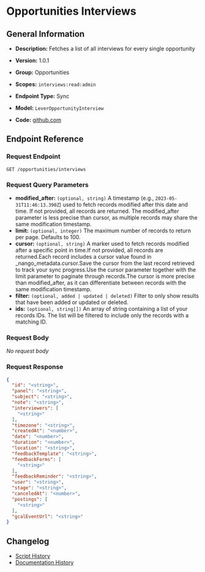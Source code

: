 <!-- BEGIN GENERATED CONTENT -->
# Opportunities Interviews

## General Information

- **Description:** Fetches a list of all interviews for every single opportunity

- **Version:** 1.0.1
- **Group:** Opportunities
- **Scopes:** `interviews:read:admin`
- **Endpoint Type:** Sync
- **Model:** `LeverOpportunityInterview`
- **Code:** [github.com](https://github.com/NangoHQ/integration-templates/tree/main/integrations/lever/syncs/opportunities-interviews.ts)


## Endpoint Reference

### Request Endpoint

`GET /opportunities/interviews`

### Request Query Parameters

- **modified_after:** `(optional, string)` A timestamp (e.g., `2023-05-31T11:46:13.390Z`) used to fetch records modified after this date and time. If not provided, all records are returned. The modified_after parameter is less precise than cursor, as multiple records may share the same modification timestamp.
- **limit:** `(optional, integer)` The maximum number of records to return per page. Defaults to 100.
- **cursor:** `(optional, string)` A marker used to fetch records modified after a specific point in time.If not provided, all records are returned.Each record includes a cursor value found in _nango_metadata.cursor.Save the cursor from the last record retrieved to track your sync progress.Use the cursor parameter together with the limit parameter to paginate through records.The cursor is more precise than modified_after, as it can differentiate between records with the same modification timestamp.
- **filter:** `(optional, added | updated | deleted)` Filter to only show results that have been added or updated or deleted.
- **ids:** `(optional, string[])` An array of string containing a list of your records IDs. The list will be filtered to include only the records with a matching ID.

### Request Body

_No request body_

### Request Response

```json
{
  "id": "<string>",
  "panel": "<string>",
  "subject": "<string>",
  "note": "<string>",
  "interviewers": [
    "<string>"
  ],
  "timezone": "<string>",
  "createdAt": "<number>",
  "date": "<number>",
  "duration": "<number>",
  "location": "<string>",
  "feedbackTemplate": "<string>",
  "feedbackForms": [
    "<string>"
  ],
  "feedbackReminder": "<string>",
  "user": "<string>",
  "stage": "<string>",
  "canceledAt": "<number>",
  "postings": [
    "<string>"
  ],
  "gcalEventUrl": "<string>"
}
```

## Changelog

- [Script History](https://github.com/NangoHQ/integration-templates/commits/main/integrations/lever/syncs/opportunities-interviews.ts)
- [Documentation History](https://github.com/NangoHQ/integration-templates/commits/main/integrations/lever/syncs/opportunities-interviews.md)

<!-- END  GENERATED CONTENT -->

